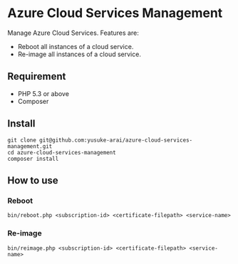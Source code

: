 # Azure Cloud Services Management
Manage Azure Cloud Services.
Features are:
* Reboot all instances of a cloud service.
* Re-image all instances of a cloud service.

## Requirement
* PHP 5.3 or above
* Composer

## Install
```
git clone git@github.com:yusuke-arai/azure-cloud-services-management.git
cd azure-cloud-services-management
composer install
```

## How to use
### Reboot
```
bin/reboot.php <subscription-id> <certificate-filepath> <service-name>
```

### Re-image
```
bin/reimage.php <subscription-id> <certificate-filepath> <service-name>
```
